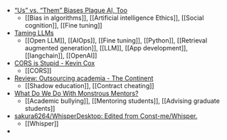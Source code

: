 - [“Us” vs. “Them” Biases Plague AI, Too](https://www.nyu.edu/about/news-publications/news/2024/december/-us--vs---them--biases-plague-ai--too.html)
	- [[Bias in algorithms]], [[Artificial intelligence Ethics]], [[Social cognition]], [[Fine tuning]]
- [Taming LLMs](https://www.souzatharsis.com/tamingLLMs/markdown/toc.html)
	- [[Open LLM]], [[AIOps]], [[Fine tuning]], [[Python]], [[Retrieval augmented generation]], [[LLM]], [[App development]], [[langchain]], [[OpenAI]]
- [CORS is Stupid - Kevin Cox](https://kevincox.ca/2024/08/24/cors/)
	- [[CORS]]
- [Review: Outsourcing academia - The Continent](https://continent.substack.com/p/review-outsourcing-academia)
	- [[Shadow education]], [[Contract cheating]]
- [What Do We Do With Monstrous Mentors?](https://www.chronicle.com/article/what-do-we-do-with-monstrous-mentors)
	- [[Academic bullying]], [[Mentoring students]], [[Advising graduate students]]
- [sakura6264/WhisperDesktop: Edited from Const-me/Whisper.](https://github.com/sakura6264/WhisperDesktop)
	- [[Whisper]]
-
